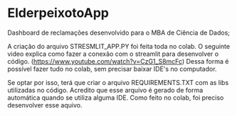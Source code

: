 # ElderpeixotoApp

Dashboard de reclamações desenvolvido para o MBA de Ciência de Dados; 

A criação do arquivo STRESMLIT_APP.PY foi feita toda no colab. O seguinte video explica como fazer a conexão com o streamlit para desenvolver o código. (https://www.youtube.com/watch?v=CzG1_S8mcFc)
Dessa forma é possível fazer tudo no colab, sem precisar baixar IDE's no computador.

Se optar por isso, terá que criar o arquivo REQUIREMENTS.TXT com as libs utilizadas no código. Acredito que esse arquivo é gerado de forma automática quando se utiliza alguma IDE. Como feito no colab, foi preciso desenvolver esse aquivo.
